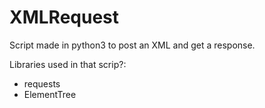 # XMLRequest
Script made in python3 to post an XML and get a response.

Libraries used in that scrip?:

- requests
- ElementTree
